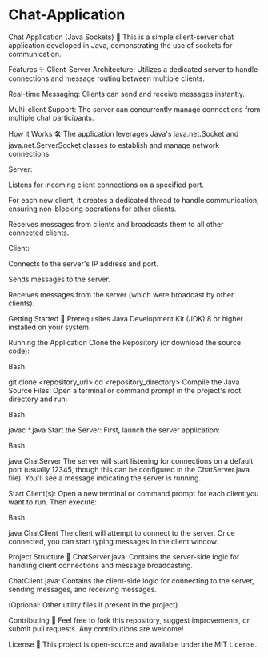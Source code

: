# Chat-Application
Chat Application (Java Sockets) 💬
This is a simple client-server chat application developed in Java, demonstrating the use of sockets for communication.

Features ✨
Client-Server Architecture: Utilizes a dedicated server to handle connections and message routing between multiple clients.

Real-time Messaging: Clients can send and receive messages instantly.

Multi-client Support: The server can concurrently manage connections from multiple chat participants.

How it Works 🛠️
The application leverages Java's java.net.Socket and java.net.ServerSocket classes to establish and manage network connections.

Server:

Listens for incoming client connections on a specified port.

For each new client, it creates a dedicated thread to handle communication, ensuring non-blocking operations for other clients.

Receives messages from clients and broadcasts them to all other connected clients.

Client:

Connects to the server's IP address and port.

Sends messages to the server.

Receives messages from the server (which were broadcast by other clients).

Getting Started 🚀
Prerequisites
Java Development Kit (JDK) 8 or higher installed on your system.

Running the Application
Clone the Repository (or download the source code):

Bash

git clone <repository_url>
cd <repository_directory>
Compile the Java Source Files:
Open a terminal or command prompt in the project's root directory and run:

Bash

javac *.java
Start the Server:
First, launch the server application:

Bash

java ChatServer
The server will start listening for connections on a default port (usually 12345, though this can be configured in the ChatServer.java file). You'll see a message indicating the server is running.

Start Client(s):
Open a new terminal or command prompt for each client you want to run. Then execute:

Bash

java ChatClient
The client will attempt to connect to the server. Once connected, you can start typing messages in the client window.

Project Structure 📁
ChatServer.java: Contains the server-side logic for handling client connections and message broadcasting.

ChatClient.java: Contains the client-side logic for connecting to the server, sending messages, and receiving messages.

(Optional: Other utility files if present in the project)

Contributing 🤝
Feel free to fork this repository, suggest improvements, or submit pull requests. Any contributions are welcome!

License 📜
This project is open-source and available under the MIT License.
